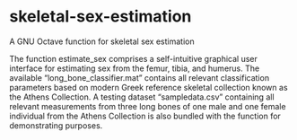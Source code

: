 # skeletal-sex-estimation
A GNU Octave function for skeletal sex estimation

The function estimate_sex comprises a self-intuitive graphical user interface for estimating sex from the femur, tibia, and humerus. The available “long_bone_classifier.mat” contains all relevant classification parameters based on modern Greek reference skeletal collection known as the Athens Collection. A testing dataset “sampledata.csv” containing all relevant measurements from three long bones of one male and one female individual from the Athens Collection is also bundled with the function for demonstrating purposes.
